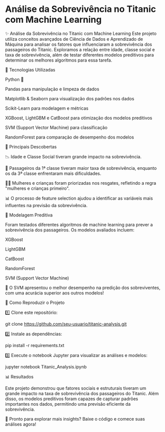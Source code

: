 <h1>Análise da Sobrevivência no Titanic com Machine Learning</h1>

✨ Análise da Sobrevivência no Titanic com Machine Learning
Este projeto utiliza conceitos avançados de Ciência de Dados e Aprendizado de Máquina para analisar os fatores que influenciaram a sobrevivência dos passageiros do Titanic. Exploramos a relação entre idade, classe social e taxa de sobrevivência, além de testar diferentes modelos preditivos para determinar os melhores algoritmos para essa tarefa.

🔧 Tecnologias Utilizadas

Python 🐍

Pandas para manipulação e limpeza de dados

Matplotlib & Seaborn para visualização dos padrões nos dados

Scikit-Learn para modelagem e métricas

XGBoost, LightGBM e CatBoost para otimização dos modelos preditivos

SVM (Support Vector Machine) para classificação

RandomForest para comparação de desempenho dos modelos

📌 Principais Descobertas

📉 Idade e Classe Social tiveram grande impacto na sobrevivência.

🌟 Passageiros da 1ª classe tiveram maior taxa de sobrevivência, enquanto os da 3ª classe enfrentaram mais dificuldades.

👩‍👧 Mulheres e crianças foram priorizadas nos resgates, refletindo a regra "mulheres e crianças primeiro".

📊 O processo de feature selection ajudou a identificar as variáveis mais influentes na previsão da sobrevivência.

🚀 Modelagem Preditiva

Foram testados diferentes algoritmos de machine learning para prever a sobrevivência dos passageiros. Os modelos avaliados incluem:

XGBoost

LightGBM

CatBoost

RandomForest

SVM (Support Vector Machine)

🎉 O SVM apresentou o melhor desempenho na predição dos sobreviventes, com uma acurácia superior aos outros modelos!

📂 Como Reproduzir o Projeto

1️⃣ Clone este repositório:

git clone https://github.com/seu-usuario/titanic-analysis.git

2️⃣ Instale as dependências:

pip install -r requirements.txt

3️⃣ Execute o notebook Jupyter para visualizar as análises e modelos:

jupyter notebook Titanic_Analysis.ipynb

📊 Resultados

Este projeto demonstrou que fatores sociais e estruturais tiveram um grande impacto na taxa de sobrevivência dos passageiros do Titanic. Além disso, os modelos preditivos foram capazes de capturar padrões importantes nos dados, permitindo uma previsão eficiente da sobrevivência.

💪 Pronto para explorar mais insights? Baixe o código e comece suas análises agora!

